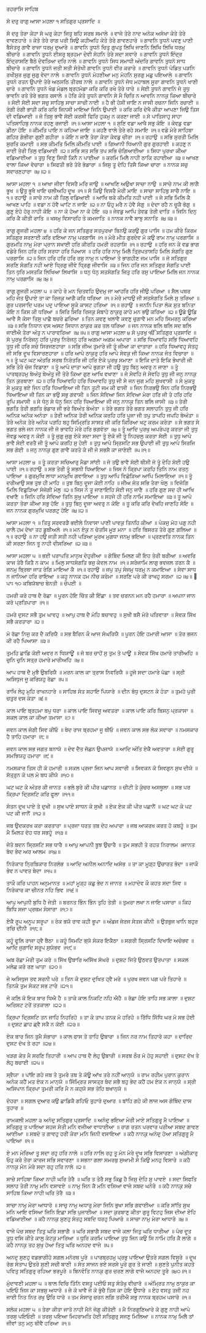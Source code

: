 ਰਹਰਾਸਿ ਸਾਹਿਬ

ਸੋ ਦਰੁ ਰਾਗੁ ਆਸਾ ਮਹਲਾ ੧
ਸਤਿਗੁਰ ਪ੍ਰਸਾਦਿ ॥

ਸੋ ਦਰੁ ਤੇਰਾ ਕੇਹਾ ਸੋ ਘਰੁ ਕੇਹਾ ਜਿਤੁ ਬਹਿ ਸਰਬ ਸਮਾਲੇ ॥
ਵਾਜੇ ਤੇਰੇ ਨਾਦ ਅਨੇਕ ਅਸੰਖਾ ਕੇਤੇ ਤੇਰੇ ਵਾਵਣਹਾਰੇ ॥
ਕੇਤੇ ਤੇਰੇ ਰਾਗ ਪਰੀ ਸਿਉ ਕਹੀਅਹਿ ਕੇਤੇ ਤੇਰੇ ਗਾਵਣਹਾਰੇ ॥
ਗਾਵਨਿ ਤੁਧਨੋ ਪਵਣੁ ਪਾਣੀ ਬੈਸੰਤਰੁ ਗਾਵੈ ਰਾਜਾ ਧਰਮੁ ਦੁਆਰੇ ॥
ਗਾਵਨਿ ਤੁਧਨੋ ਚਿਤੁ ਗੁਪਤੁ ਲਿਖਿ ਜਾਣਨਿ ਲਿਖਿ ਲਿਖਿ ਧਰਮੁ ਬੀਚਾਰੇ ॥
ਗਾਵਨਿ ਤੁਧਨੋ ਈਸਰੁ ਬ੍ਰਹਮਾ ਦੇਵੀ ਸੋਹਨਿ ਤੇਰੇ ਸਦਾ ਸਵਾਰੇ ॥
ਗਾਵਨਿ ਤੁਧਨੋ ਇੰਦ੍ਰ ਇੰਦ੍ਰਾਸਣਿ ਬੈਠੇ ਦੇਵਤਿਆ ਦਰਿ ਨਾਲੇ ॥
ਗਾਵਨਿ ਤੁਧਨੋ ਸਿਧ ਸਮਾਧੀ ਅੰਦਰਿ ਗਾਵਨਿ ਤੁਧਨੋ ਸਾਧ ਬੀਚਾਰੇ ॥
ਗਾਵਨਿ ਤੁਧਨੋ ਜਤੀ ਸਤੀ ਸੰਤੋਖੀ ਗਾਵਨਿ ਤੁਧਨੋ ਵੀਰ ਕਰਾਰੇ ॥
ਗਾਵਨਿ ਤੁਧਨੋ ਪੰਡਿਤ ਪੜਨਿ ਰਖੀਸੁਰ ਜੁਗੁ ਜੁਗੁ ਵੇਦਾ ਨਾਲੇ ॥
ਗਾਵਨਿ ਤੁਧਨੋ ਮੋਹਣੀਆ ਮਨੁ ਮੋਹਨਿ ਸੁਰਗੁ ਮਛੁ ਪਇਆਲੇ ॥
ਗਾਵਨਿ ਤੁਧਨੋ ਰਤਨ ਉਪਾਏ ਤੇਰੇ ਅਠਸਠਿ ਤੀਰਥ ਨਾਲੇ ॥
ਗਾਵਨਿ ਤੁਧਨੋ ਜੋਧ ਮਹਾਬਲ ਸੂਰਾ ਗਾਵਨਿ ਤੁਧਨੋ ਖਾਣੀ ਚਾਰੇ ॥
ਗਾਵਨਿ ਤੁਧਨੋ ਖੰਡ ਮੰਡਲ ਬ੍ਰਹਮੰਡਾ ਕਰਿ ਕਰਿ ਰਖੇ ਤੇਰੇ ਧਾਰੇ ॥
ਸੇਈ ਤੁਧਨੋ ਗਾਵਨਿ ਜੋ ਤੁਧੁ ਭਾਵਨਿ ਰਤੇ ਤੇਰੇ ਭਗਤ ਰਸਾਲੇ ॥
ਹੋਰਿ ਕੇਤੇ ਤੁਧਨੋ ਗਾਵਨਿ ਸੇ ਮੈ ਚਿਤਿ ਨ ਆਵਨਿ ਨਾਨਕੁ ਕਿਆ ਬੀਚਾਰੇ ॥
ਸੋਈ ਸੋਈ ਸਦਾ ਸਚੁ ਸਾਹਿਬੁ ਸਾਚਾ ਸਾਚੀ ਨਾਈ ॥
ਹੈ ਭੀ ਹੋਸੀ ਜਾਇ ਨ ਜਾਸੀ ਰਚਨਾ ਜਿਨਿ ਰਚਾਈ ॥
ਰੰਗੀ ਰੰਗੀ ਭਾਤੀ ਕਰਿ ਕਰਿ ਜਿਨਸੀ ਮਾਇਆ ਜਿਨਿ ਉਪਾਈ ॥
ਕਰਿ ਕਰਿ ਦੇਖੈ ਕੀਤਾ ਆਪਣਾ ਜਿਉ ਤਿਸ ਦੀ ਵਡਿਆਈ ॥
ਜੋ ਤਿਸੁ ਭਾਵੈ ਸੋਈ ਕਰਸੀ ਫਿਰਿ ਹੁਕਮੁ ਨ ਕਰਣਾ ਜਾਈ ॥
ਸੋ ਪਾਤਿਸਾਹੁ ਸਾਹਾ ਪਤਿਸਾਹਿਬੁ ਨਾਨਕ ਰਹਣੁ ਰਜਾਈ ॥੧॥
ਆਸਾ ਮਹਲਾ ੧ ॥
ਸੁਣਿ ਵਡਾ ਆਖੈ ਸਭੁ ਕੋਇ ॥
ਕੇਵਡੁ ਵਡਾ ਡੀਠਾ ਹੋਇ ॥
ਕੀਮਤਿ ਪਾਇ ਨ ਕਹਿਆ ਜਾਇ ॥
ਕਹਣੈ ਵਾਲੇ ਤੇਰੇ ਰਹੇ ਸਮਾਇ ॥੧॥
ਵਡੇ ਮੇਰੇ ਸਾਹਿਬਾ ਗਹਿਰ ਗੰਭੀਰਾ ਗੁਣੀ ਗਹੀਰਾ ॥
ਕੋਇ ਨ ਜਾਣੈ ਤੇਰਾ ਕੇਤਾ ਕੇਵਡੁ ਚੀਰਾ ॥੧॥ ਰਹਾਉ ॥
ਸਭਿ ਸੁਰਤੀ ਮਿਲਿ ਸੁਰਤਿ ਕਮਾਈ ॥
ਸਭ ਕੀਮਤਿ ਮਿਲਿ ਕੀਮਤਿ ਪਾਈ ॥
ਗਿਆਨੀ ਧਿਆਨੀ ਗੁਰ ਗੁਰਹਾਈ ॥
ਕਹਣੁ ਨ ਜਾਈ ਤੇਰੀ ਤਿਲੁ ਵਡਿਆਈ ॥੨॥
ਸਭਿ ਸਤ ਸਭਿ ਤਪ ਸਭਿ ਚੰਗਿਆਈਆ ॥
ਸਿਧਾ ਪੁਰਖਾ ਕੀਆ ਵਡਿਆਈਆ ॥
ਤੁਧੁ ਵਿਣੁ ਸਿਧੀ ਕਿਨੈ ਨ ਪਾਈਆ ॥
ਕਰਮਿ ਮਿਲੈ ਨਾਹੀ ਠਾਕਿ ਰਹਾਈਆ ॥੩॥
ਆਖਣ ਵਾਲਾ ਕਿਆ ਵੇਚਾਰਾ ॥
ਸਿਫਤੀ ਭਰੇ ਤੇਰੇ ਭੰਡਾਰਾ ॥
ਜਿਸੁ ਤੂ ਦੇਹਿ ਤਿਸੈ ਕਿਆ ਚਾਰਾ ॥
ਨਾਨਕ ਸਚੁ ਸਵਾਰਣਹਾਰਾ ॥੪॥੨॥

ਆਸਾ ਮਹਲਾ ੧ ॥
ਆਖਾ ਜੀਵਾ ਵਿਸਰੈ ਮਰਿ ਜਾਉ ॥
ਆਖਣਿ ਅਉਖਾ ਸਾਚਾ ਨਾਉ ॥
ਸਾਚੇ ਨਾਮ ਕੀ ਲਾਗੈ ਭੂਖ ॥
ਉਤੁ ਭੂਖੈ ਖਾਇ ਚਲੀਅਹਿ ਦੂਖ ॥੧॥
ਸੋ ਕਿਉ ਵਿਸਰੈ ਮੇਰੀ ਮਾਇ ॥
ਸਾਚਾ ਸਾਹਿਬੁ ਸਾਚੈ ਨਾਇ ॥੧॥ ਰਹਾਉ ॥
ਸਾਚੇ ਨਾਮ ਕੀ ਤਿਲੁ ਵਡਿਆਈ ॥
ਆਖਿ ਥਕੇ ਕੀਮਤਿ ਨਹੀ ਪਾਈ ॥
ਜੇ ਸਭਿ ਮਿਲਿ ਕੈ ਆਖਣ ਪਾਹਿ ॥
ਵਡਾ ਨ ਹੋਵੈ ਘਾਟਿ ਨ ਜਾਇ ॥੨॥
ਨਾ ਓਹੁ ਮਰੈ ਨ ਹੋਵੈ ਸੋਗੁ ॥
ਦੇਦਾ ਰਹੈ ਨ ਚੂਕੈ ਭੋਗੁ ॥
ਗੁਣੁ ਏਹੋ ਹੋਰੁ ਨਾਹੀ ਕੋਇ ॥
ਨਾ ਕੋ ਹੋਆ ਨਾ ਕੋ ਹੋਇ ॥੩॥
ਜੇਵਡੁ ਆਪਿ ਤੇਵਡ ਤੇਰੀ ਦਾਤਿ ॥
ਜਿਨਿ ਦਿਨੁ ਕਰਿ ਕੈ ਕੀਤੀ ਰਾਤਿ ॥
ਖਸਮੁ ਵਿਸਾਰਹਿ ਤੇ ਕਮਜਾਤਿ ॥
ਨਾਨਕ ਨਾਵੈ ਬਾਝੁ ਸਨਾਤਿ ॥੪॥੩॥

ਰਾਗੁ ਗੂਜਰੀ ਮਹਲਾ ੪ ॥
ਹਰਿ ਕੇ ਜਨ ਸਤਿਗੁਰ ਸਤਪੁਰਖਾ ਬਿਨਉ ਕਰਉ ਗੁਰ ਪਾਸਿ ॥
ਹਮ ਕੀਰੇ ਕਿਰਮ ਸਤਿਗੁਰ ਸਰਣਾਈ ਕਰਿ ਦਇਆ ਨਾਮੁ ਪਰਗਾਸਿ ॥੧॥
ਮੇਰੇ ਮੀਤ ਗੁਰਦੇਵ ਮੋ ਕਉ ਰਾਮ ਨਾਮੁ ਪਰਗਾਸਿ ॥
ਗੁਰਮਤਿ ਨਾਮੁ ਮੇਰਾ ਪ੍ਰਾਨ ਸਖਾਈ
ਹਰਿ ਕੀਰਤਿ ਹਮਰੀ ਰਹਰਾਸਿ ॥੧॥ ਰਹਾਉ ॥
ਹਰਿ ਜਨ ਕੇ ਵਡ ਭਾਗ ਵਡੇਰੇ ਜਿਨ ਹਰਿ ਹਰਿ ਸਰਧਾ ਹਰਿ ਪਿਆਸ ॥
ਹਰਿ ਹਰਿ ਨਾਮੁ ਮਿਲੈ ਤ੍ਰਿਪਤਾਸਹਿ
ਮਿਲਿ ਸੰਗਤਿ ਗੁਣ ਪਰਗਾਸਿ ॥੨॥
ਜਿਨ ਹਰਿ ਹਰਿ ਹਰਿ ਰਸੁ ਨਾਮੁ ਨ ਪਾਇਆ ਤੇ ਭਾਗਹੀਣ ਜਮ ਪਾਸਿ ॥
ਜੋ ਸਤਿਗੁਰ ਸਰਣਿ ਸੰਗਤਿ ਨਹੀ ਆਏ ਧ੍ਰਿਗੁ ਜੀਵੇ ਧ੍ਰਿਗੁ ਜੀਵਾਸਿ ॥੩॥
ਜਿਨ ਹਰਿ ਜਨ ਸਤਿਗੁਰ ਸੰਗਤਿ ਪਾਈ
ਤਿਨ ਧੁਰਿ ਮਸਤਕਿ ਲਿਖਿਆ ਲਿਖਾਸਿ ॥
ਧਨੁ ਧੰਨੁ ਸਤਸੰਗਤਿ ਜਿਤੁ ਹਰਿ ਰਸੁ ਪਾਇਆ
ਮਿਲਿ ਜਨ ਨਾਨਕ ਨਾਮੁ ਪਰਗਾਸਿ ॥੪॥੪॥

ਰਾਗੁ ਗੂਜਰੀ ਮਹਲਾ ੫ ॥
ਕਾਹੇ ਰੇ ਮਨ ਚਿਤਵਹਿ ਉਦਮੁ ਜਾ ਆਹਰਿ ਹਰਿ ਜੀਉ ਪਰਿਆ ॥
ਸੈਲ ਪਥਰ ਮਹਿ ਜੰਤ ਉਪਾਏ ਤਾ ਕਾ ਰਿਜਕੁ ਆਗੈ ਕਰਿ ਧਰਿਆ ॥੧॥
ਮੇਰੇ ਮਾਧਉ ਜੀ ਸਤਸੰਗਤਿ ਮਿਲੇ ਸੁ ਤਰਿਆ ॥ ਗੁਰ ਪਰਸਾਦਿ ਪਰਮ ਪਦੁ ਪਾਇਆ ਸੂਕੇ ਕਾਸਟ ਹਰਿਆ ॥੧॥ ਰਹਾਉ ॥
ਜਨਨਿ ਪਿਤਾ ਲੋਕ ਸੁਤ ਬਨਿਤਾ ਕੋਇ ਨ ਕਿਸ ਕੀ ਧਰਿਆ ॥
ਸਿਰਿ ਸਿਰਿ ਰਿਜਕੁ ਸੰਬਾਹੇ ਠਾਕੁਰੁ ਕਾਹੇ ਮਨ ਭਉ ਕਰਿਆ ॥੨॥
ਊਡੇ ਊਡਿ ਆਵੈ ਸੈ ਕੋਸਾ ਤਿਸੁ ਪਾਛੈ ਬਚਰੇ ਛਰਿਆ ॥
ਤਿਨ ਕਵਣੁ ਖਲਾਵੈ ਕਵਣੁ ਚੁਗਾਵੈ ਮਨ ਮਹਿ ਸਿਮਰਨੁ ਕਰਿਆ ॥੩॥
ਸਭਿ ਨਿਧਾਨ ਦਸ ਅਸਟ ਸਿਧਾਨ ਠਾਕੁਰ ਕਰ ਤਲ ਧਰਿਆ ॥
ਜਨ ਨਾਨਕ ਬਲਿ ਬਲਿ ਸਦ ਬਲਿ ਜਾਈਐ ਤੇਰਾ ਅੰਤੁ ਨ ਪਾਰਾਵਰਿਆ
॥੪॥੫॥
ਰਾਗੁ ਆਸਾ ਮਹਲਾ ੪   ਸੋ ਪੁਰਖੁ
ੴ ਸਤਿਗੁਰ ਪ੍ਰਸਾਦਿ ॥
ਸੋ ਪੁਰਖੁ ਨਿਰੰਜਨੁ ਹਰਿ ਪੁਰਖੁ ਨਿਰੰਜਨੁ ਹਰਿ ਅਗਮਾ ਅਗਮ ਅਪਾਰਾ ॥
ਸਭਿ ਧਿਆਵਹਿ ਸਭਿ ਧਿਆਵਹਿ ਤੁਧੁ ਜੀ ਹਰਿ ਸਚੇ ਸਿਰਜਣਹਾਰਾ ॥
ਸਭਿ ਜੀਅ ਤੁਮਾਰੇ ਜੀ ਤੂੰ ਜੀਆ ਕਾ ਦਾਤਾਰਾ ॥
ਹਰਿ ਧਿਆਵਹੁ ਸੰਤਹੁ ਜੀ ਸਭਿ ਦੂਖ ਵਿਸਾਰਣਹਾਰਾ ॥
ਹਰਿ ਆਪੇ ਠਾਕੁਰੁ ਹਰਿ ਆਪੇ ਸੇਵਕੁ ਜੀ ਕਿਆ ਨਾਨਕ ਜੰਤ ਵਿਚਾਰਾ ॥੧॥
ਤੂੰ ਘਟ ਘਟ ਅੰਤਰਿ ਸਰਬ ਨਿਰੰਤਰਿ ਜੀ ਹਰਿ ਏਕੋ ਪੁਰਖੁ ਸਮਾਣਾ ॥
ਇਕਿ ਦਾਤੇ ਇਕਿ ਭੇਖਾਰੀ ਜੀ ਸਭਿ ਤੇਰੇ ਚੋਜ ਵਿਡਾਣਾ ॥
ਤੂੰ ਆਪੇ ਦਾਤਾ ਆਪੇ ਭੁਗਤਾ ਜੀ ਹਉ ਤੁਧੁ ਬਿਨੁ ਅਵਰੁ ਨ ਜਾਣਾ ॥
ਤੂੰ ਪਾਰਬ੍ਰਹਮੁ ਬੇਅੰਤੁ ਬੇਅੰਤੁ ਜੀ ਤੇਰੇ ਕਿਆ ਗੁਣ ਆਖਿ ਵਖਾਣਾ ॥
ਜੋ ਸੇਵਹਿ ਜੋ ਸੇਵਹਿ ਤੁਧੁ ਜੀ ਜਨੁ ਨਾਨਕੁ ਤਿਨ ਕੁਰਬਾਣਾ ॥੨॥
ਹਰਿ ਧਿਆਵਹਿ ਹਰਿ ਧਿਆਵਹਿ ਤੁਧੁ ਜੀ ਸੇ ਜਨ ਜੁਗ ਮਹਿ ਸੁਖਵਾਸੀ ॥
ਸੇ ਮੁਕਤੁ ਸੇ ਮੁਕਤੁ ਭਏ ਜਿਨ ਹਰਿ ਧਿਆਇਆ ਜੀ
ਤਿਨ ਤੂਟੀ ਜਮ ਕੀ ਫਾਸੀ ॥
ਜਿਨ ਨਿਰਭਉ ਜਿਨ ਹਰਿ ਨਿਰਭਉ ਧਿਆਇਆ ਜੀ
ਤਿਨ ਕਾ ਭਉ ਸਭੁ ਗਵਾਸੀ ॥
ਜਿਨ ਸੇਵਿਆ ਜਿਨ ਸੇਵਿਆ ਮੇਰਾ ਹਰਿ ਜੀ ਤੇ ਹਰਿ ਹਰਿ ਰੂਪਿ ਸਮਾਸੀ ॥
ਸੇ ਧੰਨੁ ਸੇ ਧੰਨੁ ਜਿਨ ਹਰਿ ਧਿਆਇਆ ਜੀ
ਜਨੁ ਨਾਨਕੁ ਤਿਨ ਬਲਿ ਜਾਸੀ ॥੩॥
ਤੇਰੀ ਭਗਤਿ ਤੇਰੀ ਭਗਤਿ ਭੰਡਾਰ ਜੀ ਭਰੇ ਬਿਅੰਤ ਬੇਅੰਤਾ ॥
ਤੇਰੇ ਭਗਤ ਤੇਰੇ ਭਗਤ ਸਲਾਹਨਿ ਤੁਧੁ ਜੀ ਹਰਿ ਅਨਿਕ ਅਨੇਕ ਅਨੰਤਾ ॥
ਤੇਰੀ ਅਨਿਕ ਤੇਰੀ ਅਨਿਕ ਕਰਹਿ ਹਰਿ ਪੂਜਾ ਜੀ
ਤਪੁ ਤਾਪਹਿ ਜਪਹਿ ਬੇਅੰਤਾ ॥
ਤੇਰੇ ਅਨੇਕ ਤੇਰੇ ਅਨੇਕ ਪੜਹਿ ਬਹੁ ਸਿਮ੍ਰਿਤਿ ਸਾਸਤ ਜੀ
ਕਰਿ ਕਿਰਿਆ ਖਟੁ ਕਰਮ ਕਰੰਤਾ ॥
ਸੇ ਭਗਤ ਸੇ ਭਗਤ ਭਲੇ ਜਨ ਨਾਨਕ ਜੀ
ਜੋ ਭਾਵਹਿ ਮੇਰੇ ਹਰਿ ਭਗਵੰਤਾ ॥੪॥
ਤੂੰ ਆਦਿ ਪੁਰਖੁ ਅਪਰੰਪਰੁ ਕਰਤਾ ਜੀ ਤੁਧੁ ਜੇਵਡੁ ਅਵਰੁ ਨ ਕੋਈ ॥
ਤੂੰ ਜੁਗੁ ਜੁਗੁ ਏਕੋ ਸਦਾ ਸਦਾ ਤੂੰ ਏਕੋ ਜੀ ਤੂੰ ਨਿਹਚਲੁ ਕਰਤਾ ਸੋਈ ॥
ਤੁਧੁ ਆਪੇ ਭਾਵੈ ਸੋਈ ਵਰਤੈ ਜੀ ਤੂੰ ਆਪੇ ਕਰਹਿ ਸੁ ਹੋਈ ॥
ਤੁਧੁ ਆਪੇ ਸ੍ਰਿਸਟਿ ਸਭ ਉਪਾਈ ਜੀ ਤੁਧੁ ਆਪੇ ਸਿਰਜਿ ਸਭ ਗੋਈ ॥
ਜਨੁ ਨਾਨਕੁ ਗੁਣ ਗਾਵੈ ਕਰਤੇ ਕੇ ਜੀ ਜੋ ਸਭਸੈ ਕਾ ਜਾਣੋਈ ॥੫॥੧॥

ਆਸਾ ਮਹਲਾ ੪ ॥
ਤੂੰ ਕਰਤਾ ਸਚਿਆਰੁ ਮੈਡਾ ਸਾਂਈ ॥
ਜੋ ਤਉ ਭਾਵੈ ਸੋਈ ਥੀਸੀ ਜੋ ਤੂੰ ਦੇਹਿ ਸੋਈ ਹਉ ਪਾਈ ॥੧॥ ਰਹਾਉ ॥
ਸਭ ਤੇਰੀ ਤੂੰ ਸਭਨੀ ਧਿਆਇਆ ॥
ਜਿਸ ਨੋ ਕ੍ਰਿਪਾ ਕਰਹਿ ਤਿਨਿ ਨਾਮ ਰਤਨੁ ਪਾਇਆ ॥
ਗੁਰਮੁਖਿ ਲਾਧਾ ਮਨਮੁਖਿ ਗਵਾਇਆ ॥
ਤੁਧੁ ਆਪਿ ਵਿਛੋੜਿਆ ਆਪਿ ਮਿਲਾਇਆ ॥੧॥
ਤੂੰ ਦਰੀਆਉ ਸਭ ਤੁਝ ਹੀ ਮਾਹਿ ॥
ਤੁਝ ਬਿਨੁ ਦੂਜਾ ਕੋਈ ਨਾਹਿ ॥
ਜੀਅ ਜੰਤ ਸਭਿ ਤੇਰਾ ਖੇਲੁ ॥
ਵਿਜੋਗਿ ਮਿਲਿ ਵਿਛੁੜਿਆ ਸੰਜੋਗੀ ਮੇਲੁ ॥੨॥
ਜਿਸ ਨੋ ਤੂ ਜਾਣਾਇਹਿ ਸੋਈ ਜਨੁ ਜਾਣੈ ॥
ਹਰਿ ਗੁਣ ਸਦ ਹੀ ਆਖਿ ਵਖਾਣੈ ॥
ਜਿਨਿ ਹਰਿ ਸੇਵਿਆ ਤਿਨਿ ਸੁਖੁ ਪਾਇਆ ॥
ਸਹਜੇ ਹੀ ਹਰਿ ਨਾਮਿ ਸਮਾਇਆ ॥੩॥
ਤੂ ਆਪੇ ਕਰਤਾ ਤੇਰਾ ਕੀਆ ਸਭੁ ਹੋਇ ॥
ਤੁਧੁ ਬਿਨੁ ਦੂਜਾ ਅਵਰੁ ਨ ਕੋਇ ॥
ਤੂ ਕਰਿ ਕਰਿ ਵੇਖਹਿ ਜਾਣਹਿ ਸੋਇ ॥
ਜਨ ਨਾਨਕ ਗੁਰਮੁਖਿ ਪਰਗਟੁ ਹੋਇ ॥੪॥੨॥

ਆਸਾ ਮਹਲਾ ੧ ॥
ਤਿਤੁ ਸਰਵਰੜੈ ਭਈਲੇ ਨਿਵਾਸਾ ਪਾਣੀ ਪਾਵਕੁ ਤਿਨਹਿ ਕੀਆ ॥
ਪੰਕਜੁ ਮੋਹ ਪਗੁ ਨਹੀ ਚਾਲੈ ਹਮ ਦੇਖਾ ਤਹ ਡੂਬੀਅਲੇ ॥੧॥
ਮਨ ਏਕੁ ਨ ਚੇਤਸਿ ਮੂੜ ਮਨਾ ॥
ਹਰਿ ਬਿਸਰਤ ਤੇਰੇ ਗੁਣ ਗਲਿਆ ॥੧॥ ਰਹਾਉ ॥
ਨਾ ਹਉ ਜਤੀ ਸਤੀ ਨਹੀ ਪੜਿਆ ਮੂਰਖ ਮੁਗਧਾ ਜਨਮੁ ਭਇਆ ॥
ਪ੍ਰਣਵਤਿ ਨਾਨਕ ਤਿਨ ਕੀ ਸਰਣਾ ਜਿਨ ਤੂ ਨਾਹੀ ਵੀਸਰਿਆ ॥੨॥੩॥

ਆਸਾ ਮਹਲਾ ੫ ॥
ਭਈ ਪਰਾਪਤਿ ਮਾਨੁਖ ਦੇਹੁਰੀਆ ॥
ਗੋਬਿੰਦ ਮਿਲਣ ਕੀ ਇਹ ਤੇਰੀ ਬਰੀਆ ॥
ਅਵਰਿ ਕਾਜ ਤੇਰੈ ਕਿਤੈ ਨ ਕਾਮ ॥
ਮਿਲੁ ਸਾਧਸੰਗਤਿ ਭਜੁ ਕੇਵਲ ਨਾਮ ॥੧॥
ਸਰੰਜਾਮਿ ਲਾਗੁ ਭਵਜਲ ਤਰਨ ਕੈ ॥
ਜਨਮੁ ਬ੍ਰਿਥਾ ਜਾਤ ਰੰਗਿ ਮਾਇਆ ਕੈ ॥੧॥ ਰਹਾਉ ॥
ਜਪੁ ਤਪੁ ਸੰਜਮੁ ਧਰਮੁ ਨ ਕਮਾਇਆ ॥
ਸੇਵਾ ਸਾਧ ਨ ਜਾਨਿਆ ਹਰਿ ਰਾਇਆ ॥
ਕਹੁ ਨਾਨਕ ਹਮ ਨੀਚ ਕਰੰਮਾ ॥
ਸਰਣਿ ਪਰੇ ਕੀ ਰਾਖਹੁ ਸਰਮਾ ॥੨॥੪॥
	ਪਾਃ ੧੦ ਕਬਿਯੋਬਾਚ ਬੇਨਤੀ ॥  ਚੌਪਈ ॥

ਹਮਰੀ ਕਰੋ ਹਾਥ ਦੈ ਰੱਛਾ ॥ ਪੂਰਨ ਹੋਇ ਚਿੱਤ ਕੀ ਇੱਛਾ ॥
ਤਵ ਚਰਨਨ ਮਨ ਰਹੈ ਹਮਾਰਾ ॥ ਅਪਨਾ ਜਾਨ ਕਰੋ ਪ੍ਰਤਿਪਾਰਾ ॥੧॥

ਹਮਰੇ ਦੁਸਟ ਸਭੈ ਤੁਮ ਘਾਵਹੁ ॥ ਆਪੁ ਹਾਥ ਦੈ ਮੋਹਿ ਬਚਾਵਹੁ ॥
ਸੁਖੀ ਬਸੈ ਮੋਰੋ ਪਰਿਵਾਰਾ ॥ ਸੇਵਕ ਸਿੱਖ ਸਭੈ ਕਰਤਾਰਾ ॥੨॥

ਮੋ ਰੱਛਾ ਨਿਜੁ ਕਰ ਦੈ ਕਰਿਯੈ ॥ ਸਭ ਬੈਰਿਨ ਕੌ ਆਜ ਸੰਘਰਿਯੈ ॥
ਪੂਰਨ ਹੋਇ ਹਮਾਰੀ ਆਸਾ ॥ ਤੋਰ ਭਜਨ ਕੀ ਰਹੈ ਪਿਆਸਾ ॥੩॥

ਤੁਮਹਿ ਛਾਡਿ ਕੋਈ ਅਵਰ ਨ ਧਿਯਾਊਂ ॥ ਜੋ ਬਰ ਚਾਹੋਂ ਸੁ ਤੁਮ ਤੇ ਪਾਊਂ ॥
ਸੇਵਕ ਸਿੱਖ ਹਮਾਰੇ ਤਾਰੀਅਹਿ ॥ ਚੁਨਿ ਚੁਨਿ ਸਤ੍ਰ ਹਮਾਰੇ ਮਾਰੀਅਹਿ ॥੪॥

ਆਪ ਹਾਥ ਦੈ ਮੁਝੈ ਉਬਰਿਯੈ ॥ ਮਰਨ ਕਾਲ ਕਾ ਤ੍ਰਾਸ ਨਿਵਰਿਯੈ ॥
ਹੂਜੋ ਸਦਾ ਹਮਾਰੇ ਪੱਛਾ ॥ ਸ੍ਰੀ ਅਸਿਧੁਜ ਜੂ ਕਰਿਯਹੁ ਰੱਛਾ ॥੫॥

ਰਾਖਿ ਲੇਹੁ ਮੁਹਿ ਰਾਖਨਹਾਰੇ ॥ ਸਾਹਿਬ ਸੰਤ ਸਹਾਇ ਪਿਯਾਰੇ ॥
ਦੀਨ ਬੰਧੁ ਦੁਸਟਨ ਕੇ ਹੰਤਾ ॥ ਤੁਮਹੋ ਪੁਰੀ ਚਤੁਰ ਦਸ ਕੰਤਾ ॥੬॥

ਕਾਲ ਪਾਇ ਬ੍ਰਹਮਾ ਬਪੁ ਧਰਾ ॥ ਕਾਲ ਪਾਇ ਸਿਵਜੂ ਅਵਤਰਾ ॥
ਕਾਲ ਪਾਇ ਕਰਿ ਬਿਸਨੁ ਪ੍ਰਕਾਸਾ ॥ ਸਕਲ ਕਾਲ ਕਾ ਕੀਆ ਤਮਾਸਾ ॥੭॥

ਜਵਨ ਕਾਲ ਜੋਗੀ ਸਿਵ ਕੀਓ ॥ ਬੇਦ ਰਾਜ ਬ੍ਰਹਮਾ ਜੂ ਥੀਓ ॥
ਜਵਨ ਕਾਲ ਸਭ ਲੋਕ ਸਵਾਰਾ ॥ ਨਮਸਕਾਰ ਹੈ ਤਾਹਿ ਹਮਾਰਾ ॥੮॥

ਜਵਨ ਕਾਲ ਸਭ ਜਗਤ ਬਨਾਯੋ ॥ ਦੇਵ ਦੈਤ ਜੱਛਨ ਉਪਜਾਯੋ ॥
ਆਦਿ ਅੰਤਿ ਏਕੈ ਅਵਤਾਰਾ ॥ ਸੋਈ ਗੁਰੂ ਸਮਝਿਯਹੁ ਹਮਾਰਾ ॥੯॥

ਨਮਸਕਾਰ ਤਿਸ ਹੀ ਕੋ ਹਮਾਰੀ ॥ ਸਕਲ ਪ੍ਰਜਾ ਜਿਨ ਆਪ ਸਵਾਰੀ ॥
ਸਿਵਕਨ ਕੋ ਸਿਵਗੁਨ ਸੁਖ ਦੀਯੋ ॥ ਸੱਤ੍ਰੁਨ ਕੋ ਪਲ ਮੋ ਬਧ ਕੀਯੋ ॥੧੦॥

ਘਟ ਘਟ ਕੇ ਅੰਤਰ ਕੀ ਜਾਨਤ ॥ ਭਲੇ ਬੁਰੇ ਕੀ ਪੀਰ ਪਛਾਨਤ ॥
ਚੀਟੀ ਤੇ ਕੁੰਚਰ ਅਸਥੂਲਾ ॥ ਸਭ ਪਰ ਕ੍ਰਿਪਾ ਦ੍ਰਿਸਟਿ ਕਰਿ ਫੂਲਾ ॥੧੧॥

ਸੰਤਨ ਦੁਖ ਪਾਏ ਤੇ ਦੁਖੀ ॥ ਸੁਖ ਪਾਏ ਸਾਧਨ ਕੇ ਸੁਖੀ ॥
ਏਕ ਏਕ ਕੀ ਪੀਰ ਪਛਾਨੈਂ ॥ ਘਟ ਘਟ ਕੇ ਪਟ ਪਟ ਕੀ ਜਾਨੈਂ ॥੧੨॥

ਜਬ ਉਦਕਰਖ ਕਰਾ ਕਰਤਾਰਾ ॥ ਪ੍ਰਜਾ ਧਰਤ ਤਬ ਦੇਹ ਅਪਾਰਾ ॥
ਜਬ ਆਕਰਖ ਕਰਤ ਹੋ ਕਬਹੂੰ ॥ ਤੁਮ ਮੈ ਮਿਲਤ ਦੇਹ ਧਰ ਸਭਹੂੰ ॥੧੩॥

ਜੇਤੇ ਬਦਨ ਸ੍ਰਿਸਟਿ ਸਭ ਧਾਰੈ ॥ ਆਪੁ ਆਪਨੀ ਬੂਝ ਉਚਾਰੈ ॥
ਤੁਮ ਸਭਹੀ ਤੇ ਰਹਤ ਨਿਰਾਲਮ ॥ਜਾਨਤ ਬੇਦ ਭੇਦ ਅਰ ਆਲਮ ॥੧੪॥

ਨਿਰੰਕਾਰ ਨ੍ਰਿਬਿਕਾਰ ਨਿਰਲੰਭ ॥ ਆਦਿ ਅਨੀਲ ਅਨਾਦਿ ਅਸੰਭ ॥
ਤਾ ਕਾ ਮੂੜ੍ਹ ਉਚਾਰਤ ਭੇਦਾ ॥ ਜਾਕੌ ਭੇਵ ਨ ਪਾਵਤ ਬੇਦਾ ॥੧੫॥

ਤਾਕੌ ਕਰਿ ਪਾਹਨ ਅਨੁਮਾਨਤ ॥ ਮਹਾਂ ਮੂੜ੍ਹ ਕਛੁ ਭੇਦ ਨ ਜਾਨਤ ॥
ਮਹਾਦੇਵ ਕੌ ਕਹਤ ਸਦਾ ਸਿਵ ॥ ਨਿਰੰਕਾਰ ਕਾ ਚੀਨਤ ਨਹਿ ਭਿਵ ॥੧੬॥

ਆਪੁ ਆਪੁਨੀ ਬੁਧਿ ਹੈ ਜੇਤੀ ॥ ਬਰਨਤ ਭਿੰਨ ਭਿੰਨ ਤੁਹਿ ਤੇਤੀ ॥
ਤੁਮਰਾ ਲਖਾ ਨ ਜਾਇ ਪਸਾਰਾ ॥ ਕਿਹ ਬਿਧਿ ਸਜਾ ਪ੍ਰਥਮ ਸੰਸਾਰਾ ॥੧੭॥

ਏਕੈ ਰੂਪ ਅਨੂਪ ਸਰੂਪਾ ॥ ਰੰਕ ਭਯੋ ਰਾਵ ਕਹੀ ਭੂਪਾ ॥
ਅੰਡਜ ਜੇਰਜ ਸੇਤਜ ਕੀਨੀ ॥ ਉਤਭੁਜ ਖਾਨਿ ਬਹੁਰ ਰਚਿ ਦੀਨੀ ॥੧੮॥

ਕਹੂੰ ਫੂਲਿ ਰਾਜਾ ਹ੍ਵੈ ਬੈਠਾ ॥ ਕਹੂੰ ਸਿਮਟਿ ਭ੍ਯੋ ਸੰਕਰ ਇਕੈਠਾ ॥
ਸਗਰੀ ਸ੍ਰਿਸਟਿ ਦਿਖਾਇ ਅਚੰਭਵ ॥ ਆਦਿ ਜੁਗਾਦਿ ਸਰੂਪ ਸੁਯੰਭਵ ॥੧੯॥

ਅਬ ਰੱਛਾ ਮੇਰੀ ਤੁਮ ਕਰੋ ॥ ਸਿੱਖ ਉਬਾਰਿ ਅਸਿੱਖ ਸੰਘਰੋ ॥
ਦੁਸ਼ਟ ਜਿਤੇ ਉਠਵਤ ਉਤਪਾਤਾ ॥ ਸਕਲ ਮਲੇਛ ਕਰੋ ਰਣ ਘਾਤਾ ॥੨੦॥

ਜੇ ਅਸਿਧੁਜ ਤਵ ਸਰਨੀ ਪਰੇ ॥ ਤਿਨ ਕੇ ਦੁਸ਼ਟ ਦੁਖਿਤ ਹ੍ਵੈ ਮਰੇ ॥
ਪੁਰਖ ਜਵਨ ਪਗ ਪਰੇ ਤਿਹਾਰੇ ॥ ਤਿਨਕੇ ਤੁਮ ਸੰਕਟ ਸਭ ਟਾਰੇ ॥੨੧॥

ਜੋ ਕਲਿ ਕੋ ਇਕ ਬਾਰ ਧਿਐ ਹੈ ॥ ਤਾਕੇ ਕਾਲ ਨਿਕਟਿ ਨਹਿ ਐਹੈ ॥
ਰੱਛਾ ਹੋਇ ਤਾਹਿ ਸਭ ਕਾਲਾ ॥ ਦੁਸ਼ਟ ਅਰਿਸਟ ਟਰੇਂ ਤਤਕਾਲਾ ॥੨੨॥

ਕ੍ਰਿਪਾ ਦ੍ਰਿਸਟਿ ਤਨ ਜਾਹਿ ਨਿਹਰਿਹੋ ॥ ਤਾ ਕੇ ਤਾਪ ਤਨਕ ਮੋ ਹਰਿਹੋ ॥
ਰਿੱਧਿ ਸਿੱਧਿ ਘਰ ਮੋ ਸਭ ਹੋਈ ॥ ਦੁਸ਼ਟ ਛਾਹ ਛ੍ਵੈ ਸਕੈ ਨ ਕੋਈ ॥੨੩॥

ਏਕ ਬਾਰ ਜਿਨ ਤੁਮੈ ਸੰਭਾਰਾ ॥ ਕਾਲ ਫਾਸ ਤੇ ਤਾਹਿ ਉਬਾਰਾ ॥
ਜਿਨ ਨਰ ਨਾਮ ਤਿਹਾਰੋ ਕਹਾ ॥ ਦਾਰਿਦ ਦੁਸਟ ਦੋਖ ਤੇ ਰਹਾ ॥੨੪॥

ਖੜਗ ਕੇਤ ਮੈ ਸਰਣਿ ਤਿਹਾਰੀ ॥ ਆਪ ਹਾਥ ਦੈ ਲੇਹੁ ਉਬਾਰੀ ॥
ਸਰਬ ਠੌਰ ਮੋ ਹੋਹੁ ਸਹਾਈ ॥ ਦੁਸਟ ਦੋਖ ਤੇ ਲੇਹੁ ਬਚਾਈ ॥੨੫॥

ਸ੍ਵੈਯਾ ॥
ਪਾਂਇ ਗਹੇ ਜਬ ਤੇ ਤੁਮਰੇ ਤਬ ਤੇ ਕੋਊ ਆਂਖ ਤਰੇ ਨਹੀਂ ਆਨ੍ਯੋ ॥
ਰਾਮ ਰਹੀਮ ਪੁਰਾਨ ਕੁਰਾਨ ਅਨੇਕ ਕਹੈਂ ਮਤ ਏਕ ਨ ਮਾਨ੍ਯੋ ॥
ਸਿੰਮ੍ਰਿਤ ਸਾਸਤ੍ਰ ਬੇਦ ਸਭੈ ਬਹੁ ਭੇਦ ਕਹੈਂ ਹਮ ਏਕ ਨ ਜਾਨ੍ਯੋ ॥
ਸ੍ਰੀ ਅਸਿਪਾਨ ਕ੍ਰਿਪਾ ਤੁਮਰੀ ਕਰਿ ਮੈ ਨ ਕਹ੍ਯੋ ਸਭ ਤੋਹਿ ਬਖਾਨ੍ਯੋ ॥

ਦੋਹਰਾ ॥
ਸਗਲ ਦੁਆਰ ਕਉ ਛਾਡਿਕੈ ਗਹਿਓ ਤੁਹਾਰੋ ਦੁਆਰ ॥
ਬਾਂਹਿ ਗਹੇ ਕੀ ਲਾਜ ਅਸ ਗੋਬਿੰਦ ਦਾਸ ਤੁਹਾਰ ॥

ਰਾਮਕਲੀ ਮਹਲਾ ੩ ਅਨੰਦੁ
ਸਤਿਗੁਰ ਪ੍ਰਸਾਦਿ ॥
ਅਨੰਦੁ ਭਇਆ ਮੇਰੀ ਮਾਏ ਸਤਿਗੁਰੂ ਮੈ ਪਾਇਆ ॥
ਸਤਿਗੁਰੁ ਤ ਪਾਇਆ ਸਹਜ ਸੇਤੀ ਮਨਿ ਵਜੀਆ ਵਾਧਾਈਆ ॥
ਰਾਗ ਰਤਨ ਪਰਵਾਰ ਪਰੀਆ ਸਬਦ ਗਾਵਣ ਆਈਆ ॥
ਸਬਦੋ ਤ ਗਾਵਹੁ ਹਰੀ ਕੇਰਾ ਮਨਿ ਜਿਨੀ ਵਸਾਇਆ ॥
ਕਹੈ ਨਾਨਕੁ ਅਨੰਦੁ ਹੋਆ ਸਤਿਗੁਰੂ ਮੈ ਪਾਇਆ ॥੧॥

ਏ ਮਨ ਮੇਰਿਆ ਤੂ ਸਦਾ ਰਹੁ ਹਰਿ ਨਾਲੇ ॥
ਹਰਿ ਨਾਲਿ ਰਹੁ ਤੂ ਮੰਨ ਮੇਰੇ ਦੂਖ ਸਭਿ ਵਿਸਾਰਣਾ ॥
ਅੰਗੀਕਾਰੁ ਓਹੁ ਕਰੇ ਤੇਰਾ ਕਾਰਜ ਸਭਿ ਸਵਾਰਣਾ ॥
ਸਭਨਾ ਗਲਾ ਸਮਰਥੁ ਸੁਆਮੀ ਸੋ ਕਿਉ ਮਨਹੁ ਵਿਸਾਰੇ ॥
ਕਹੈ ਨਾਨਕੁ ਮੰਨ ਮੇਰੇ ਸਦਾ ਰਹੁ ਹਰਿ ਨਾਲੇ ॥੨॥

ਸਾਚੇ ਸਾਹਿਬਾ ਕਿਆ ਨਾਹੀ ਘਰਿ ਤੇਰੈ ॥
ਘਰਿ ਤ ਤੇਰੈ ਸਭੁ ਕਿਛੁ ਹੈ ਜਿਸੁ ਦੇਹਿ ਸੁ ਪਾਵਏ ॥
ਸਦਾ ਸਿਫਤਿ ਸਲਾਹ ਤੇਰੀ ਨਾਮੁ ਮਨਿ ਵਸਾਵਏ ॥
ਨਾਮੁ ਜਿਨ ਕੈ ਮਨਿ ਵਸਿਆ ਵਾਜੇ ਸਬਦ ਘਨੇਰੇ ॥
ਕਹੈ ਨਾਨਕੁ ਸਚੇ ਸਾਹਿਬ ਕਿਆ ਨਾਹੀ ਘਰਿ ਤੇਰੈ ॥੩॥

ਸਾਚਾ ਨਾਮੁ ਮੇਰਾ ਆਧਾਰੋ ॥
ਸਾਚੁ ਨਾਮੁ ਅਧਾਰੁ ਮੇਰਾ ਜਿਨਿ ਭੁਖਾ ਸਭਿ ਗਵਾਈਆ ॥
ਕਰਿ ਸਾਂਤਿ ਸੁਖ ਮਨਿ ਆਇ ਵਸਿਆ ਜਿਨਿ ਇਛਾ ਸਭਿ ਪੁਜਾਈਆ ॥
ਸਦਾ ਕੁਰਬਾਣੁ ਕੀਤਾ ਗੁਰੂ ਵਿਟਹੁ ਜਿਸ ਦੀਆ ਏਹਿ ਵਡਿਆਈਆ ॥
ਕਹੈ ਨਾਨਕੁ ਸੁਣਹੁ ਸੰਤਹੁ ਸਬਦਿ ਧਰਹੁ ਪਿਆਰੋ ॥
ਸਾਚਾ ਨਾਮੁ ਮੇਰਾ ਆਧਾਰੋ ॥੪॥

ਵਾਜੇ ਪੰਚ ਸਬਦ ਤਿਤੁ ਘਰਿ ਸਭਾਗੈ ॥
ਘਰਿ ਸਭਾਗੈ ਸਬਦ ਵਾਜੇ ਕਲਾ ਜਿਤੁ ਘਰਿ ਧਾਰੀਆ ॥
ਪੰਚ ਦੂਤ ਤੁਧੁ ਵਸਿ ਕੀਤੇ ਕਾਲੁ ਕੰਟਕੁ ਮਾਰਿਆ ॥
ਧੁਰਿ ਕਰਮਿ ਪਾਇਆ ਤੁਧੁ ਜਿਨ ਕਉ ਸਿ ਨਾਮਿ ਹਰਿ ਕੈ ਲਾਗੇ ॥
ਕਹੈ ਨਾਨਕੁ ਤਹ ਸੁਖੁ ਹੋਆ ਤਿਤੁ ਘਰਿ ਅਨਹਦ ਵਾਜੇ ॥੫॥

ਅਨਦੁ ਸੁਣਹੁ ਵਡਭਾਗੀਹੋ ਸਗਲ ਮਨੋਰਥ ਪੂਰੇ ॥
ਪਾਰਬ੍ਰਹਮੁ ਪ੍ਰਭੁ ਪਾਇਆ ਉਤਰੇ ਸਗਲ ਵਿਸੂਰੇ ॥
ਦੂਖ ਰੋਗ ਸੰਤਾਪ ਉਤਰੇ ਸੁਣੀ ਸਚੀ ਬਾਣੀ ॥
ਸੰਤ ਸਾਜਨ ਭਏ ਸਰਸੇ ਪੂਰੇ ਗੁਰ ਤੇ ਜਾਣੀ ॥
ਸੁਣਤੇ ਪੁਨੀਤ ਕਹਤੇ ਪਵਿਤੁ ਸਤਿਗੁਰੁ ਰਹਿਆ ਭਰਪੂਰੇ ॥
ਬਿਨਵੰਤਿ ਨਾਨਕੁ ਗੁਰ ਚਰਣ ਲਾਗੇ ਵਾਜੇ ਅਨਹਦ ਤੂਰੇ ॥੪੦॥੧॥

ਮੁੰਦਾਵਣੀ ਮਹਲਾ ੫ ॥
ਥਾਲ ਵਿਚਿ ਤਿੰਨਿ ਵਸਤੂ ਪਈਓ ਸਤੁ ਸੰਤੋਖੁ ਵੀਚਾਰੋ ॥
ਅੰਮ੍ਰਿਤ ਨਾਮੁ ਠਾਕੁਰ ਕਾ ਪਇਓ ਜਿਸ ਕਾ ਸਭਸੁ ਅਧਾਰੋ ॥
ਜੇ ਕੋ ਖਾਵੈ ਜੇ ਕੋ ਭੁੰਚੈ ਤਿਸ ਕਾ ਹੋਇ ਉਧਾਰੋ ॥
ਏਹ ਵਸਤੁ ਤਜੀ ਨਹ ਜਾਈ ਨਿਤ ਨਿਤ ਰਖੁ ਉਰਿ ਧਾਰੋ ॥
ਤਮ ਸੰਸਾਰੁ ਚਰਨ ਲਗਿ ਤਰੀਐ ਸਭੁ ਨਾਨਕ ਬ੍ਰਹਮ ਪਸਾਰੋ ॥੧॥

ਸਲੋਕ ਮਹਲਾ ੫ ॥
ਤੇਰਾ ਕੀਤਾ ਜਾਤੋ ਨਾਹੀ ਮੈਨੋ ਜੋਗੁ ਕੀਤੋਈ ॥
ਮੈ ਨਿਰਗੁਣਿਆਰੇ ਕੋ ਗੁਣੁ ਨਾਹੀ ਆਪੇ ਤਰਸੁ ਪਇਓਈ ॥
ਤਰਸੁ ਪਇਆ ਮਿਹਰਾਮਤਿ ਹੋਈ ਸਤਿਗੁਰੁ ਸਜਣੁ ਮਿਲਿਆ ॥
ਨਾਨਕ ਨਾਮੁ ਮਿਲੈ ਤਾਂ ਜੀਵਾਂ ਤਨੁ ਮਨੁ ਥੀਵੈ ਹਰਿਆ ॥੧॥
